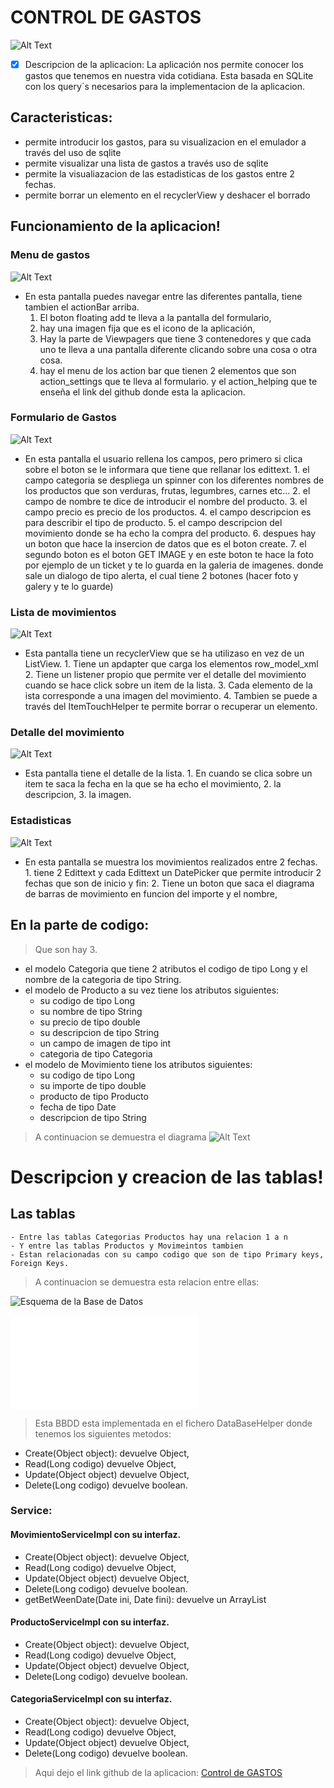 # CONTROL DE GASTOS

![Alt Text](doc/icono.jpg)

- [x] Descripcion de la aplicacion: 
La aplicación nos permite conocer los gastos que tenemos en nuestra vida cotidiana. Esta basada en SQLite con los query´s 
necesarios para la implementacion de la aplicacion.

## Caracteristicas:
  - permite introducir los gastos, para su visualizacion en el emulador a través del uso de sqlite 
  - permite visualizar una lista de gastos a través uso de sqlite 
  - permite la visualiazacion de las estadisticas de los gastos entre 2 fechas.
  - permite borrar un elemento en el recyclerView y deshacer el borrado
  
## Funcionamiento de la aplicacion!

### Menu de gastos

![Alt Text](doc/menu_fragment.png)

   - En esta pantalla puedes navegar entre las diferentes pantalla, tiene tambien el actionBar arriba.
		1. El boton floating add te lleva a la pantalla del formulario,
		2. hay una imagen fija que es el icono de la aplicación,
		3. Hay la parte de Viewpagers que tiene 3 contenedores y que cada uno te lleva a una pantalla diferente clicando sobre una cosa o otra cosa.
		4. hay el menu de los action bar que tienen 2 elementos que son action_settings que te lleva al formulario. 
		y el action_helping que te enseña el link del github donde esta la aplicacion.
		

### Formulario de Gastos

![Alt Text](doc/create_expensive.png)

  - En esta pantalla el usuario rellena los campos, pero primero si clica sobre el boton se le informara que tiene que rellanar los edittext.
		1. el campo categoria se despliega un spinner con los diferentes nombres de los productos que son verduras, frutas, legumbres, carnes etc...
		2. el campo de nombre te dice de introducir el nombre del producto.
		3. el campo precio es precio de los productos.
		4. el campo descripcion es para describir el tipo de producto.
		5. el campo descripcion del movimiento donde se ha echo la compra del producto.
		6. despues hay un boton que hace la insercion de datos que es el boton create.
		7. el segundo boton es el boton GET IMAGE y en este boton te hace la foto por ejemplo de un ticket y te lo guarda en la galeria de imagenes.
		donde sale un dialogo de tipo alerta, el cual tiene 2 botones (hacer foto y galery y te lo guarde)
	
### Lista de movimientos
	
![Alt Text](doc/recyclerView_display.png)

  - Esta pantalla tiene un recyclerView que se ha utilizaso en vez de un ListView.
		1. Tiene un apdapter que carga los elementos row_model_xml
		2. Tiene un listener propio que permite ver el detalle del movimiento cuando se hace click sobre un item de la lista.
		3. Cada elemento de la ista corresponde a una imagen del movimiento.
		4. Tambien se puede a través del ItemTouchHelper te permite borrar o recuperar un elemento.
	
### Detalle del movimiento
	
![Alt Text](doc/detalle_recyclerview.png)

  - Esta pantalla tiene el detalle de la lista.
		1. En cuando se clica sobre un item te saca la fecha en la que se ha echo el movimiento,
		2. la descripcion,
		3. la imagen.
		
### Estadisticas

![Alt Text](doc/diagram_display.png)

  - En esta pantalla se muestra los movimientos realizados entre 2 fechas.
		1. tiene 2 Edittext y cada Edittext un DatePicker que permite introducir 2 fechas que son de inicio y fin:
		2. Tiene un boton que saca el diagrama de barras de movimiento en funcion del importe y el nombre,
		 
## En la parte de codigo:  
  > Que son hay 3.
  - el modelo Categoria que tiene 2 atributos el codigo de tipo Long y el nombre de la categoria de tipo String.
  - el modelo de Producto a su vez tiene los atributos siguientes:
    * su codigo de tipo Long
    * su nombre de tipo String
    * su precio de tipo double
    * su descripcion de tipo String
    * un campo de imagen de tipo int
    * categoria de tipo Categoria
  - el modelo de Movimiento tiene los atributos siguientes:
    * su codigo de tipo Long
    * su importe de tipo double
    * producto de tipo Producto
    * fecha de tipo Date
    * descripcion de tipo String
> A continuacion se demuestra el diagrama
  ![Alt Text](doc/diagramamodelo.png)

# Descripcion y creacion de las tablas!

## Las tablas

	- Entre las tablas Categorias Productos hay una relacion 1 a n
	- Y entre las tablas Productos y Movimeintos tambien
	- Estan relacionadas con su campo codigo que son de tipo Primary keys, Foreign Keys.
  
> A continuacion se demuestra esta relacion entre ellas: 

![Esquema de la Base de Datos](doc/schema.jpg)

![schema.pdf](doc/schema.pdf) 

> Esta BBDD esta implementada en el fichero DataBaseHelper donde tenemos los siguientes metodos:

   - Create(Object object): devuelve Object,
   - Read(Long codigo) devuelve Object, 
   - Update(Object object) devuelve Object,
   - Delete(Long codigo) devuelve boolean.
	
### Service:

#### MovimientoServiceImpl con su interfaz.

   - Create(Object object): devuelve Object,
   - Read(Long codigo) devuelve Object, 
   - Update(Object object) devuelve Object,
   - Delete(Long codigo) devuelve boolean.
   - getBetWeenDate(Date ini, Date fini): devuelve un ArrayList

#### ProductoServiceImpl con su interfaz.

   - Create(Object object): devuelve Object, 
   - Read(Long codigo) devuelve Object, 
   - Update(Object object) devuelve Object,
   - Delete(Long codigo) devuelve boolean.

#### CategoriaServiceImpl con su interfaz.

   - Create(Object object): devuelve Object, 
   - Read(Long codigo) devuelve Object, 
   - Update(Object object) devuelve Object,
   - Delete(Long codigo) devuelve boolean.

> Aqui dejo el link github de la aplicacion: [Control de GASTOS](https://github.com/Azo2013Github/controlgastos)



   